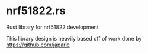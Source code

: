 # nrf51822.rs
Rust library for nrf51822 development

This library design is heavily based off of work done by https://github.com/japaric
